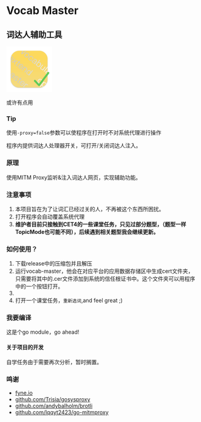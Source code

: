 # Vocab Master
## 词达人辅助工具

<img src="icon/VocabMaster.svg" width="120" alt="logo">

或许有点用

### Tip
使用```-proxy=false```参数可以使程序在打开时不对系统代理进行操作

程序内提供词达人处理器开关，可打开/关闭词达人注入。

### 原理
使用MITM Proxy监听&注入词达人网页，实现辅助功能。

### 注意事项
1. 本项目旨在为了让词汇已经过关的人，不再被这个东西所困扰。
2. 打开程序会自动覆盖系统代理
3. **维护者目前只接触到CET4的一些课堂任务，只见过部分题型，（题型一样TopicMode也可能不同），后续遇到相关题型我会继续更新。**

### 如何使用？
1. 下载release中的压缩包并且解压
2. 运行vocab-master，他会在对应平台的应用数据存储区中生成cert文件夹，只需要将其中的.cer文件添加到系统的信任根证书中。这个文件夹可以用程序中的一个按钮打开。
3. 
4. 打开一个课堂任务，```重新选词```,and feel great ;)

### 我要编译
这是个go module，go ahead!

#### 关于项目的开发
自学任务由于需要再次分析，暂时搁置。

### 鸣谢
- [fyne.io](https://fyne.io)
- [github.com/Trisia/gosysproxy](https://github.com/Trisia/gosysproxy)
- [github.com/andybalholm/brotli](https://github.com/andybalholm/brotli)
- [github.com/lqqyt2423/go-mitmproxy](https://github.com/lqqyt2423/go-mitmproxy)